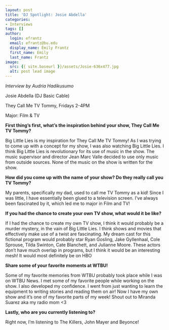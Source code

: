 ```yaml
---
layout: post
title: 'DJ Spotlight: Josie Abdella'
categories:
- Interviews
tags: []
author:
  login: efrantz
  email: efrantz@bu.edu
  display_name: Emily Frantz
  first_name: Emily
  last_name: Frantz
image:
  src: {{ site.baseurl }}/assets/Josie-636x477.jpg
  alt: post lead image
---
```


_Interview by Audria Hadikusumo_

Josie Abdella (DJ Basic Cable)

They Call Me TV Tommy, Fridays 2-4PM

Major: Film & TV

**First thing’s first, what’s the inspiration behind your show, They Call Me TV Tommy?**

Big Little Lies is my inspiration for They Call Me TV Tommy! As I was trying to come up with a concept for my show, I was also watching Big Little Lies. I think Big Little Lies is revolutionary for its use of music in the show. The music supervisor and director Jean Marc Valle decided to use only music from outside sources. None of the music on the show is written for the show.

**How did you come up with the name of your show? Do they really call you TV Tommy?**

My parents, specifically my dad, used to call me TV Tommy as a kid! Since I was little, I have essentially been glued to a television screen. I’ve always been fascinated by it, which led me to major in Film and TV!

**If you had the chance to create your own TV show, what would it be like?**

If I had the chance to create my own TV show, I think it would probably be a murder mystery, in the vain of Big Little Lies. I think shows and movies that effectively make use of a twist are fascinating. My dream cast for this fictional program would probably star Ryan Gosling, Jake Gyllenhaal, Cole Sprouse, Tilda Swinton, Cate Blanchett, and Julianne Moore. These actors don’t have much overlap in programs, but I think it would be an interesting mesh! It would most definitely be on HBO

**Share some of your favorite moments at WTBU!**

Some of my favorite memories from WTBU probably took place while I was on WTBU News. I met some of my favorite people while working on the show. I also developed my confidence. I went from just wanting to learn the equipment to writing stories and reading them on air! Now I have my own show and it’s one of my favorite parts of my week! Shout out to Miranda Suarez aka my radio mom <3

**Lastly, who are you currently listening to?**

Right now, I’m listening to The Killers, John Mayer and Beyonce!